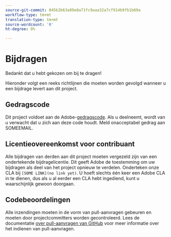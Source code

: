 ```yaml
---
source-git-commit: 045b2b63a89e8a71fc9aaa32a7cf914b9fb1b69a
workflow-type: tm+mt
translation-type: tm+mt
source-wordcount: '0'
ht-degree: 0%

---
```

# Bijdragen

Bedankt dat u hebt gekozen om bij te dragen!

Hieronder volgt een reeks richtlijnen die moeten worden gevolgd wanneer u een bijdrage levert aan dit project.

## Gedragscode

Dit project voldoet aan de Adobe-[gedragscode](https://git.corp.adobe.com/OpenSourceAdvisoryBoard/starter-repo/blob/master/CODE_OF_CONDUCT.md). Als u deelneemt, wordt van u verwacht dat u zich aan deze code houdt. Meld onacceptabel gedrag aan SOMEEMAIL.

## Licentieovereenkomst voor contribuant

Alle bijdragen van derden aan dit project moeten vergezeld zijn van een ondertekende bijdragelicentie. Dit geeft Adobe de toestemming om uw bijdragen als deel van het project opnieuw te verdelen. Onderteken onze CLA bij `[SOME LINK](no link yet)`. U hoeft slechts één keer een Adobe CLA in te dienen, dus als u al eerder een CLA hebt ingediend, kunt u waarschijnlijk gewoon doorgaan.

## Codebeoordelingen

Alle inzendingen moeten in de vorm van pull-aanvragen gebeuren en moeten door projectcommitters worden gecontroleerd. Lees de documentatie [over pull-aanvragen van GitHub](https://help.github.com/articles/about-pull-requests/) voor meer informatie over het indienen van pull-aanvragen.
